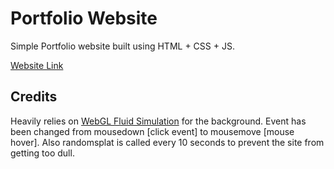 # Portfolio Website
Simple Portfolio website built using HTML + CSS + JS.

[Website Link](https://akhileshadithya.github.io)

## Credits

Heavily relies on [WebGL Fluid Simulation](https://paveldogreat.github.io/WebGL-Fluid-Simulation/) for the background. Event has been changed from mousedown [click event] to mousemove [mouse hover]. Also randomsplat is called every 10 seconds to prevent the site from getting too dull.
